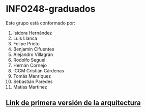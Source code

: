 # INFO248-graduados
Este grupo está conformado por:  
1. Isidora Hernández  
2. Luis Llanca  
3. Felipe Prieto
4. Benjamín Cifuentes  
5. Alejandro Villagrán  
6. Rodolfo Seguel  
7. Hernán Cornejo
8. ICGM Cristián Cárdenas
9. Tomás Manriquez
10. Sebastián Paredes
11. Matías Martinez  
  
  
  
## [Link de primera versión de la arquitectura](https://docs.google.com/document/d/1ofz-5r6KL__B43xaDMccg2fA5wPkNCBAw3nR-aEFGr0/edit?usp=sharing)
